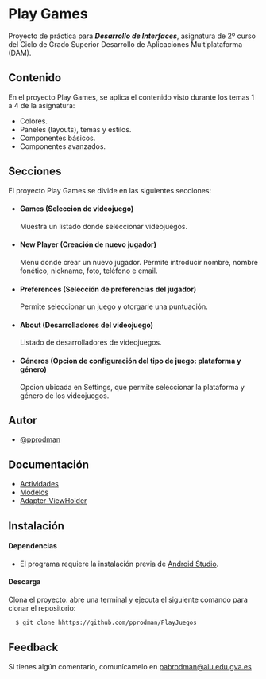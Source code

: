 
# Play Games

Proyecto de práctica para ***Desarrollo de Interfaces***, asignatura de 2º curso del Ciclo de Grado Superior Desarrollo de Aplicaciones Multiplataforma (DAM).


## Contenido

En el proyecto Play Games, se aplica el contenido visto durante los temas 1 a 4 de la asignatura:
- Colores.
- Paneles (layouts), temas y estilos.
- Componentes básicos.
- Componentes avanzados.


## Secciones

El proyecto Play Games se divide en las siguientes secciones:

- #### **Games** (Seleccion de videojuego)
  Muestra un listado donde seleccionar videojuegos.
- #### **New Player** (Creación de nuevo jugador)
  Menu donde crear un nuevo jugador. Permite introducir nombre, nombre fonético, nickname, foto, teléfono e email.
- #### **Preferences** (Selección de preferencias del jugador)
  Permite seleccionar un juego y otorgarle una puntuación.
- #### **About** (Desarrolladores del videojuego)
  Listado de desarrolladores de videojuegos.
- #### **Géneros** (Opcion de configuración del tipo de juego: plataforma y género)
  Opcion ubicada en Settings, que permite seleccionar la plataforma y género de los videojuegos.
  

## Autor

- [@pprodman](https://www.github.com/pprodman)


## Documentación

- [Actividades](https://github.com/pprodman/PlayJuegos/blob/master/app/docs/app/com.example.playgames/index.md)
- [Modelos](https://github.com/pprodman/PlayJuegos/blob/master/app/docs/app/com.example.playgames.model/index.md)
- [Adapter-ViewHolder](https://github.com/pprodman/PlayJuegos/blob/master/app/docs/app/com.example.playgames.adapter/index.md)

## Instalación

#### Dependencias
- El programa requiere la instalación previa de [Android Studio](https://developer.android.com/studio?hl=es-419).

#### Descarga
Clona el proyecto: abre una terminal y ejecuta el siguiente comando para clonar el repositorio:

```bash
  $ git clone hhttps://github.com/pprodman/PlayJuegos
```

## Feedback

Si tienes algún comentario, comunícamelo en pabrodman@alu.edu.gva.es
